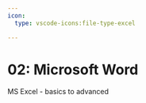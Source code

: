 ```yaml
---
icon:
  type: vscode-icons:file-type-excel

---
```

# 02: Microsoft Word

MS Excel - basics to advanced



